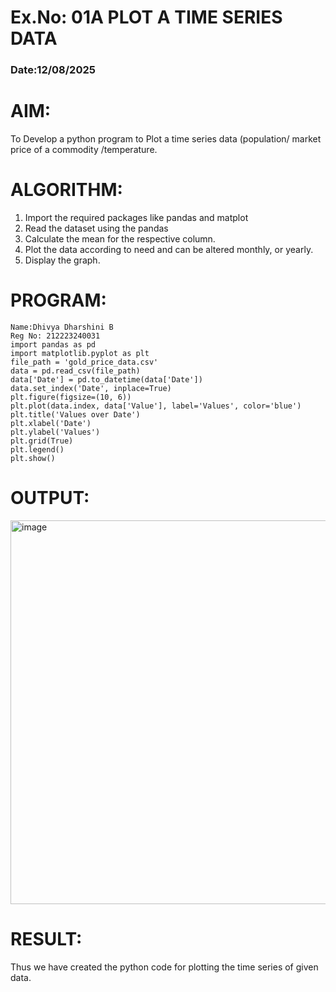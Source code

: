 # Ex.No: 01A PLOT A TIME SERIES DATA
###  Date:12/08/2025 

# AIM:
To Develop a python program to Plot a time series data (population/ market price of a commodity
/temperature.
# ALGORITHM:
1. Import the required packages like pandas and matplot
2. Read the dataset using the pandas
3. Calculate the mean for the respective column.
4. Plot the data according to need and can be altered monthly, or yearly.
5. Display the graph.
# PROGRAM:
```
Name:Dhivya Dharshini B
Reg No: 212223240031
import pandas as pd
import matplotlib.pyplot as plt
file_path = 'gold_price_data.csv'
data = pd.read_csv(file_path)
data['Date'] = pd.to_datetime(data['Date'])
data.set_index('Date', inplace=True)
plt.figure(figsize=(10, 6))
plt.plot(data.index, data['Value'], label='Values', color='blue')
plt.title('Values over Date')
plt.xlabel('Date')
plt.ylabel('Values')
plt.grid(True)
plt.legend()
plt.show()
```










# OUTPUT:



<img width="1003" height="614" alt="image" src="https://github.com/user-attachments/assets/5b0d938b-84e5-41fb-9dee-c7f716feeee6" />



# RESULT:
Thus we have created the python code for plotting the time series of given data.
